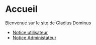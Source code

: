# Accueil

Bienvenue sur le site de Gladius Dominus

- [Notice utilisateur](userNotice.md)
- [Notice Administateur](adminNotice.md)
